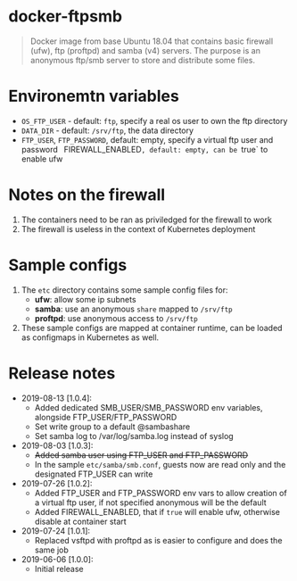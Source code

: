 # docker-ftpsmb
> Docker image from base Ubuntu 18.04 that contains basic firewall (ufw), ftp (proftpd) and samba (v4) servers.
> The purpose is an anonymous ftp/smb server to store and distribute some files.

# Environemtn variables
- `OS_FTP_USER` - default: `ftp`, specify a real os user to own the ftp directory
- `DATA_DIR` - default: `/srv/ftp`, the data directory
- `FTP_USER`, `FTP_PASSWORD`, default: empty, specify a virtual ftp user and password
` `FIREWALL_ENABLED`, default: empty, can be `true` to enable ufw

# Notes on the firewall
1. The containers need to be ran as priviledged for the firewall to work
2. The firewall is useless in the context of Kubernetes deployment

# Sample configs
1. The `etc` directory contains some sample config files for:
    - **ufw**: allow some ip subnets
    - **samba**: use an anonymous `share` mapped to `/srv/ftp`
    - **proftpd**: use anonymous access to `/srv/ftp`
2. These sample configs are mapped at container runtime, can be loaded as configmaps in Kubernetes as well.

# Release notes
- 2019-08-13 [1.0.4]:
    - Added dedicated SMB_USER/SMB_PASSWORD env variables, alongside FTP_USER/FTP_PASSWORD
    - Set write group to a default @sambashare
    - Set samba log to /var/log/samba.log instead of syslog
- 2019-08-03 [1.0.3]:
    - ~~Added samba user using FTP_USER and FTP_PASSWORD~~
    - In the sample `etc/samba/smb.conf`, guests now are read only and the designated FTP_USER can write
- 2019-07-26 [1.0.2]:
    - Added FTP_USER and FTP_PASSWORD env vars to allow creation of a virtual ftp user, if not specified anonymous will be the default
    - Added FIREWALL_ENABLED, that if `true` will enable ufw, otherwise disable at container start
- 2019-07-24 [1.0.1]:
    - Replaced vsftpd with proftpd as is easier to configure and does the same job
- 2019-06-06 [1.0.0]:
    - Initial release
